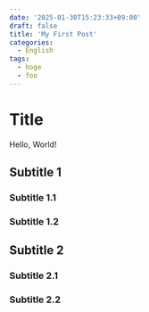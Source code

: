 ```yaml
---
date: '2025-01-30T15:23:33+09:00'
draft: false
title: 'My First Post'
categories:
  - English
tags:
  - hoge
  - foo
---
```


# Title

Hello, World!

## Subtitle 1

### Subtitle 1.1

### Subtitle 1.2

## Subtitle 2

### Subtitle 2.1

### Subtitle 2.2
